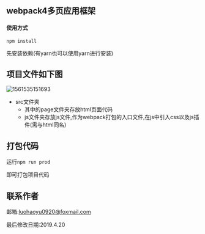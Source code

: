 ## webpack4多页应用框架

#### 使用方式

`npm install`

先安装依赖(有yarn也可以使用yarn进行安装)



## 项目文件如下图

![1561535151693](C:\Users\LJC\AppData\Roaming\Typora\typora-user-images\1561535151693.png)

- src文件夹
  - 其中的page文件夹存放html页面代码
  - js文件夹存放js文件,作为webpack打包的入口文件,在js中引入css以及js插件(需与html同名)



## 打包代码

运行`npm run prod`

即可打包项目代码



## 联系作者

邮箱:luohaoyu0920@foxmail.com

最后修改日期:2019.4.20